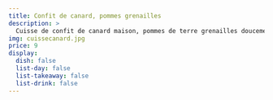 ```yaml
---
title: Confit de canard, pommes grenailles
description: >
  Cuisse de confit de canard maison, pommes de terre grenailles doucement rôties.
img: cuissecanard.jpg
price: 9
display:
  dish: false
  list-day: false
  list-takeaway: false
  list-drink: false
---
```

